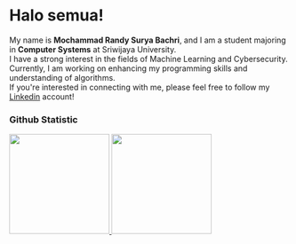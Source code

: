 # Halo semua! 

My name is **Mochammad Randy Surya Bachri**, and I am a student majoring in **Computer Systems** at Sriwijaya University.<br>
I have a strong interest in the fields of Machine Learning and Cybersecurity. <br>
Currently, I am working on enhancing my programming skills and understanding of algorithms. <br>
If you're interested in connecting with me, please feel free to follow my [Linkedin](https://www.linkedin.com/in/randy-bachri-104719283/) account!

### Github Statistic
<p align="left">
<a href="https://github.com/bachrirandy">
  <img height="180em" src="https://github-readme-stats-eight-theta.vercel.app/api?username=bachrirandy&show_icons=true&theme=algolia&include_all_commits=true&count_private=true"/>
  <img height="180em" src="https://github-readme-stats-eight-theta.vercel.app/api/top-langs/?username=bachrirandy&layout=compact&langs_count=8&theme=algolia"/>
</a>
</p>


